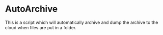 # AutoArchive
This is a script which will automatically archive and dump the archive to the cloud when files are put in a folder.
